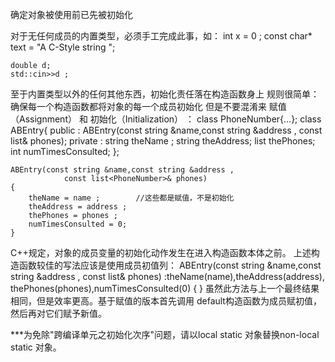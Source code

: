 确定对象被使用前已先被初始化

对于无任何成员的内置类型，必须手工完成此事，如：
	int x = 0 ; 
	const char* text = "A C-Style string ";

	double d;
	std::cin>>d ;

至于内置类型以外的任何其他东西，初始化责任落在构造函数身上
规则很简单：确保每一个构造函数都将对象的每一个成员初始化
但是不要混淆来 赋值（Assignment） 和 初始化（Initialization） ：
	class PhoneNumber{...};
	class ABEntry{
	public :
		ABEntry(const string &name,const string &address ,
				const list<PhoneNumber>& phones);
	private :
		string theName ;
		string theAddress;
		list<PhoneNumber> thePhones;
		int numTimesConsulted;
	};

	ABEntry(const string &name,const string &address ,
				const list<PhoneNumber>& phones)
	{
		theName = name ;		//这些都是赋值，不是初始化
		theAddress = address ;
		thePhones = phones ;
		numTimesConsulted = 0;
	}

C++规定，对象的成员变量的初始化动作发生在进入构造函数本体之前。
上述构造函数较佳的写法应该是使用成员初值列：
	ABEntry(const string &name,const string &address ,
				const list<PhoneNumber>& phones)
		:theName(name),theAddress(address),
		thePhones(phones),numTimesConsulted(0)
		{ }
虽然此方法与上一个最终结果相同，但是效率更高。基于赋值的版本首先调用
default构造函数为成员赋初值，然后再对它们赋予新值。

***为免除"跨编译单元之初始化次序"问题，请以local static 对象替换non-local
static 对象。


	
